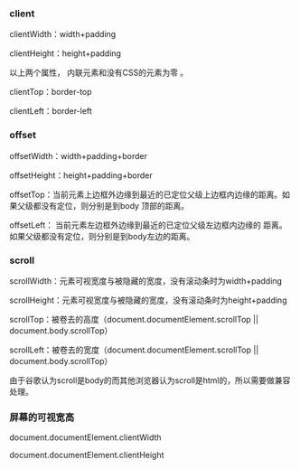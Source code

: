 ### client

clientWidth：width+padding

clientHeight：height+padding

 以上两个属性， 内联元素和没有CSS的元素为零 。

clientTop：border-top

clientLeft：border-left

### offset

offsetWidth：width+padding+border

offsetHeight：height+padding+border

offsetTop：当前元素上边框外边缘到最近的已定位父级上边框内边缘的距离。如果父级都没有定位，则分别是到body 顶部的距离。

offsetLeft： 当前元素左边框外边缘到最近的已定位父级左边框内边缘的       距离。如果父级都没有定位，则分别是到body左边的距离。

### scroll

scrollWidth：元素可视宽度与被隐藏的宽度，没有滚动条时为width+padding

scrollHeight：元素可视宽度与被隐藏的宽度，没有滚动条时为height+padding

scrollTop：被卷去的高度（document.documentElement.scrollTop || document.body.scrollTop）

scrollLeft：被卷去的宽度（document.documentElement.scrollTop || document.body.scrollTop）

由于谷歌认为scroll是body的而其他浏览器认为scroll是html的，所以需要做兼容处理。

### 屏幕的可视宽高

document.documentElement.clientWidth

document.documentElement.clientHeight